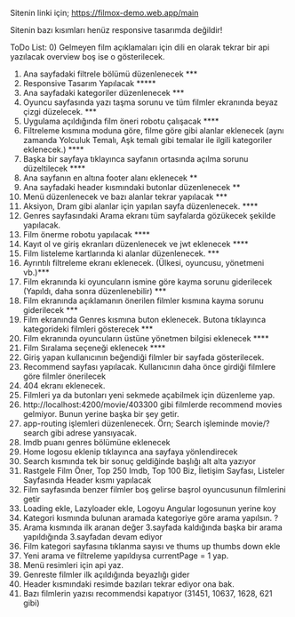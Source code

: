 
Sitenin linki için; 
https://filmox-demo.web.app/main 



Sitenin bazı kısımları henüz responsive tasarımda değildir!



ToDo List: 
0) Gelmeyen film açıklamaları için dili en olarak tekrar bir api yazılacak overview boş ise o gösterilecek.
1) Ana sayfadaki filtrele bölümü düzenlenecek ***
2) Responsive Tasarım Yapılacak *****
3) Ana sayfadaki kategoriler düzenlenecek ***
4) Oyuncu sayfasında yazı taşma sorunu ve tüm filmler ekranında beyaz çizgi düzelecek. ***
5) Uygulama açıldığında film öneri robotu çalışacak ****
6) Filtreleme kısmına moduna göre, filme göre gibi alanlar eklenecek (aynı zamanda Yolculuk Temalı, Aşk temalı gibi temalar ile ilgili kategoriler eklenecek.) ****
7) Başka bir sayfaya tıklayınca sayfanın ortasında açılma sorunu düzeltilecek ****
8) Ana sayfanın en altına footer alanı eklenecek **
9) Ana sayfadaki header kısmındaki butonlar düzenlenecek **
10) Menü düzenlenecek ve bazı alanlar tekrar yapılacak ***
11) Aksiyon, Dram gibi alanlar için yapılan  sayfa düzenlenecek. ****
12) Genres sayfasındaki Arama ekranı tüm sayfalarda gözükecek şekilde yapılacak.
13) Film önerme robotu yapılacak ****
14) Kayıt ol ve giriş ekranları düzenlenecek ve jwt eklenecek ****
15) Film listeleme kartlarında ki alanlar düzenlenecek.  ***
17) Ayrıntılı filtreleme ekranı eklenecek. (Ülkesi, oyuncusu, yönetmeni vb.)***
18) Film ekranında ki oyuncuların ismine göre kayma sorunu giderilecek (Yapıldı, daha sonra düzenlenebilir) ***
19) Film ekranında açıklamanın önerilen filmler kısmına kayma sorunu giderilecek ***
21) Film ekranında Genres kısmına buton eklenecek. Butona tıklayınca kategorideki filmleri gösterecek ***
22) Film ekranında oyuncuların üstüne yönetmen bilgisi eklenecek ****
23) Film Sıralama seçeneği eklenecek ****
24) Giriş yapan kullanıcının beğendiği filmler bir sayfada gösterilecek.
26) Recommend sayfası yapılacak. Kullanıcının daha önce girdiği filmlere göre filmler önerilecek
29) 404 ekranı eklenecek.
32) Filmleri ya da butonları yeni sekmede açabilmek için düzenleme yap. 
33) http://localhost:4200/movie/403300 gibi filmlerde recommend movies gelmiyor. Bunun yerine başka bir şey getir.
34) app-routing işlemleri düzenlenecek. Örn; Search işleminde movie/?search gibi adrese yansıyacak.
35) Imdb puanı genres bölümüne eklenecek
36) Home logosu eklenip tıklayınca ana sayfaya yönlendirecek
37) Search kısmında tek bir sonuç geldiğinde başlığı alt alta yazıyor
38) Rastgele Film Öner, Top 250 Imdb, Top 100 Biz, İletişim Sayfası, Listeler Sayfasında Header kısmı yapılacak
39) Film sayfasında benzer filmler boş gelirse başrol oyuncusunun filmlerini getir
40) Loading ekle, Lazyloader ekle, Logoyu Angular logosunun yerine koy
41) Kategori kısmında bulunan aramada kategoriye göre arama yapılsın. ?
44) Arama kısmında ilk aranan değer 3.sayfada kaldığında başka bir arama yapıldığında 3.sayfadan devam ediyor
45) Film kategori sayfasına tıklanma sayısı ve thums up thumbs down ekle
46) Yeni arama ve filtreleme yapıldıysa currentPage = 1 yap. 
47) Menü resimleri için api yaz. 
48) Genreste filmler ilk açıldığında beyazlığı gider
49) Header kısmındaki resimde bazıları tekrar ediyor ona bak.
49) Bazı filmlerin yazısı recommendsi kapatıyor (31451, 10637, 1628, 621 gibi)
